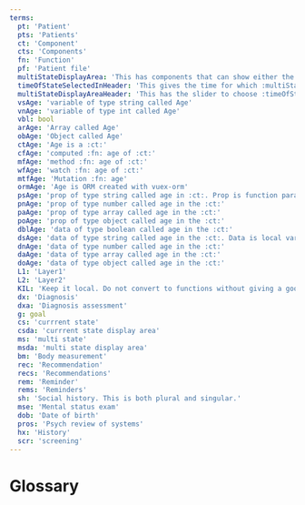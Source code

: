 ```yaml
---
terms:
  pt: 'Patient'
  pts: 'Patients'
  ct: 'Component'
  cts: 'Components'
  fn: 'Function'
  pf: 'Patient file'
  multiStateDisplayArea: 'This has components that can show either the current state or historical state'
  timeOfStateSelectedInHeader: 'This gives the time for which :multiStateDisplayArea: should be rendered'
  multiStateDisplayAreaHeader: 'This has the slider to choose :timeOfStateSelectedInHeader:'
  vsAge: 'variable of type string called Age'
  vnAge: 'variable of type int called Age'
  vbl: bool
  arAge: 'Array called Age'
  obAge: 'Object called Age'
  ctAge: 'Age is a :ct:'
  cfAge: 'computed :fn: age of :ct:'
  mfAge: 'method :fn: age of :ct:'
  wfAge: 'watch :fn: age of :ct:'
  mtfAge: 'Mutation :fn: age'
  ormAge: 'Age is ORM created with vuex-orm'
  psAge: 'prop of type string called age in :ct:. Prop is function paramter'
  pnAge: 'prop of type number called age in the :ct:'
  paAge: 'prop of type array called age in the :ct:'
  poAge: 'prop of type object called age in the :ct:'
  dblAge: 'data of type boolean called age in the :ct:'
  dsAge: 'data of type string called age in the :ct:. Data is local variable'
  dnAge: 'data of type number called age in the :ct:'
  daAge: 'data of type array called age in the :ct:'
  doAge: 'data of type object called age in the :ct:'
  L1: 'Layer1'
  L2: 'Layer2'
  KIL: 'Keep it local. Do not convert to functions without giving a good reason. Since 1. Each function call makes code hard to read 2. vue vuex-orm element.io all are giving lot of functions 3. A function should not have more than 2 paramters'
  dx: 'Diagnosis'
  dxa: 'Diagnosis assessment'
  g: goal
  cs: 'currrent state'
  csda: 'currrent state display area'
  ms: 'multi state'
  msda: 'multi state display area'
  bm: 'Body measurement'
  rec: 'Recommendation'
  recs: 'Recommendations'
  rem: 'Reminder'
  rems: 'Reminders'
  sh: 'Social history. This is both plural and singular.'
  mse: 'Mental status exam'
  dob: 'Date of birth'
  pros: 'Psych review of systems'
  hx: 'History'
  scr: 'screening'
---
```


# Glossary

<Glossary :terms="$frontmatter.terms" />
